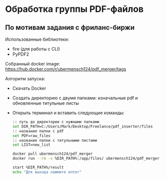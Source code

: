 # Обработка группы PDF-файлов

## По мотивам задания с фриланс-биржи

Использованные библиотеки:

- fire (для работы с CLI)
- PyPDF2

Собранный docker image: <https://hub.docker.com/r/ubermensch124/pdf_merger/tags>

Алгоритм запуска:

- Скачать Docker
- Создать директорию с двумя папками: изначальные pdf и обновленные титульные листы
- Открыть терминал и вставить следующие команды:

    ```bash
    :: путь до директории с нужными папками
    set DIR_PATH=C:/Users/Mark/Desktop/Freelance/pdf_inserter/files
    :: название папки с pdf
    set PDF=raw_files
    :: название папки с титульными листами
    set LIST=new_list
    
    docker pull ubermensch124/pdf_merger
    docker run --rm -v %DIR_PATH%:/app/files/ ubermensch124/pdf_merger %PDF% %LIST%

    start %DIR_PATH%/result
    echo "Для выхода нажмите enter"
    ```
